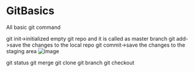 # GitBasics
All basic git command

git init->initialized empty git repo and it is called as master branch
git add->save the changes to the local repo
git commit->save the changes to the staging area
 ![image](https://user-images.githubusercontent.com/64672335/235477066-2d2b13b2-4454-4926-8878-981b9f836cb6.png)
 
git status
git merge
git clone
git branch
git checkout
